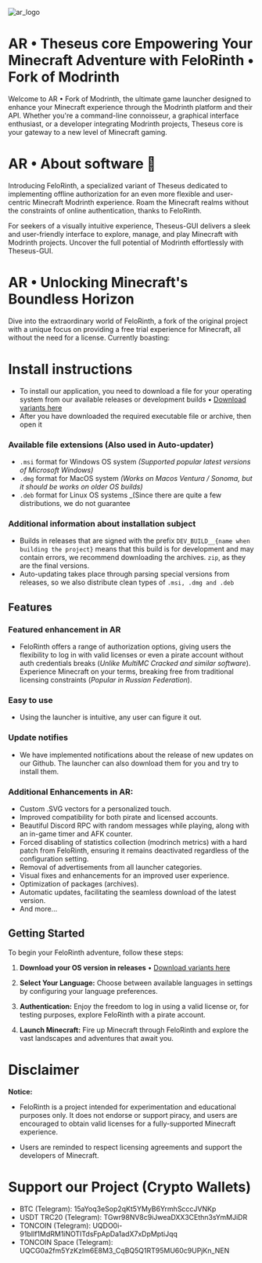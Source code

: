 ![ar_logo](https://github.com/FeloRinth/FeloRinth/assets/77334306/43d4acb0-546c-4dff-834d-83fb2ba6ad6f)

# AR • Theseus core Empowering Your Minecraft Adventure with FeloRinth • Fork of Modrinth
Welcome to AR • Fork of Modrinth, the ultimate game launcher designed to enhance your Minecraft experience through the Modrinth platform and their API. Whether you're a command-line connoisseur, a graphical interface enthusiast, or a developer integrating Modrinth projects, Theseus core is your gateway to a new level of Minecraft gaming.

# AR • About software 🌌
Introducing FeloRinth, a specialized variant of Theseus dedicated to implementing offline authorization for an even more flexible and user-centric Minecraft Modrinth experience. Roam the Minecraft realms without the constraints of online authentication, thanks to FeloRinth.

For seekers of a visually intuitive experience, Theseus-GUI delivers a sleek and user-friendly interface to explore, manage, and play Minecraft with Modrinth projects. Uncover the full potential of Modrinth effortlessly with Theseus-GUI.

# AR • Unlocking Minecraft's Boundless Horizon

Dive into the extraordinary world of FeloRinth, a fork of the original project with a unique focus on providing a free trial experience for Minecraft, all without the need for a license. Currently boasting:

# Install instructions
- To install our application, you need to download a file for your operating system from our available releases or development builds • [Download variants here](https://github.com/FeloRinth/FeloRinth/releases)
- After you have downloaded the required executable file or archive, then open it

### Available file extensions (Also used in Auto-updater)
- `.msi` format for Windows OS system _(Supported popular latest versions of Microsoft Windows)_
- `.dmg` format for MacOS system _(Works on Macos Ventura / Sonoma, but it should be works on older OS builds)_
- `.deb` format for Linux OS systems _(Since there are quite a few distributions, we do not guarantee 

### Additional information about installation subject
- Builds in releases that are signed with the prefix `DEV_BUILD__{name when building the project}` means that this build is for development and may contain errors, we recommend downloading the archives. `zip`, as they are the final versions.
- Auto-updating takes place through parsing special versions from releases, so we also distribute clean types of `.msi, .dmg and .deb`

## Features
### Featured enhancement in AR
- FeloRinth offers a range of authorization options, giving users the flexibility to log in with valid licenses or even a pirate account without auth credentials breaks (_Unlike MultiMC Cracked and similar software_). Experience Minecraft on your terms, breaking free from traditional licensing constraints (_Popular in Russian Federation_).
### Easy to use
- Using the launcher is intuitive, any user can figure it out.
### Update notifies
- We have implemented notifications about the release of new updates on our Github. The launcher can also download them for you and try to install them.
### Additional Enhancements in AR:
- Custom .SVG vectors for a personalized touch.
- Improved compatibility for both pirate and licensed accounts.
- Beautiful Discord RPC with random messages while playing, along with an in-game timer and AFK counter.
- Forced disabling of statistics collection (modrinch metrics) with a hard patch from FeloRinth, ensuring it remains deactivated regardless of the configuration setting.
- Removal of advertisements from all launcher categories.
- Visual fixes and enhancements for an improved user experience.
- Optimization of packages (archives).
- Automatic updates, facilitating the seamless download of the latest version.
- And more...
## Getting Started
To begin your FeloRinth adventure, follow these steps:
1. **Download your OS version in releases** • [Download variants here](https://github.com/FeloRinth/FeloRinth/releases)

2. **Select Your Language:** Choose between available languages in settings by configuring your language preferences.

3. **Authentication:** Enjoy the freedom to log in using a valid license or, for testing purposes, explore FeloRinth with a pirate account.

4. **Launch Minecraft:** Fire up Minecraft through FeloRinth and explore the vast landscapes and adventures that await you.
# Disclaimer
**Notice:** 
- FeloRinth is a project intended for experimentation and educational purposes only. It does not endorse or support piracy, and users are encouraged to obtain valid licenses for a fully-supported Minecraft experience.

- Users are reminded to respect licensing agreements and support the developers of Minecraft.

# Support our Project (Crypto Wallets)
- BTC (Telegram): 15aYoq3eSop2qKt5YMyB6YrmhScccJVNKp
- USDT TRC20 (Telegram): TGwr98NV8c9iJweaDXX3CEthn3sYmMJiDR
- TONCOIN (Telegram): UQDO0i-91bIlf1MdRM1iNOTITdsFpApDa1adX7xDpMptiJqq
- TONCOIN Space (Telegram): UQCG0a2fm5YzKzIm6E8M3_CqBQ5Q1RT95MU60c9UPjKn_NEN
